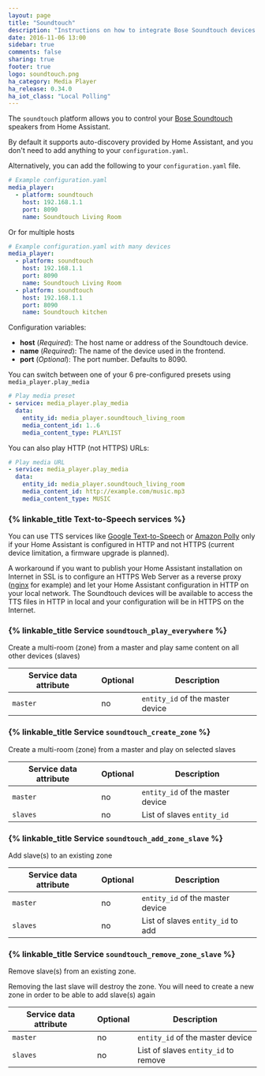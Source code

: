 ```yaml
---
layout: page
title: "Soundtouch"
description: "Instructions on how to integrate Bose Soundtouch devices into Home Assistant."
date: 2016-11-06 13:00
sidebar: true
comments: false
sharing: true
footer: true
logo: soundtouch.png
ha_category: Media Player
ha_release: 0.34.0
ha_iot_class: "Local Polling"
---
```


The `soundtouch` platform allows you to control your [Bose Soundtouch](https://www.soundtouch.com/) speakers from Home Assistant.

By default it supports auto-discovery provided by Home Assistant, and you don't need to add anything to your `configuration.yaml`.

Alternatively, you can add the following to your `configuration.yaml` file.

```yaml
# Example configuration.yaml
media_player:
  - platform: soundtouch
    host: 192.168.1.1
    port: 8090
    name: Soundtouch Living Room
```

Or for multiple hosts

```yaml
# Example configuration.yaml with many devices
media_player:
  - platform: soundtouch
    host: 192.168.1.1
    port: 8090
    name: Soundtouch Living Room
  - platform: soundtouch
    host: 192.168.1.1
    port: 8090
    name: Soundtouch kitchen
```

Configuration variables:

- **host** (*Required*): The host name or address of the Soundtouch device.
- **name** (*Required*): The name of the device used in the frontend.
- **port** (*Optional*): The port number. Defaults to 8090.

You can switch between one of your 6 pre-configured presets using ```media_player.play_media```

```yaml
# Play media preset
- service: media_player.play_media
  data:
    entity_id: media_player.soundtouch_living_room
    media_content_id: 1..6
    media_content_type: PLAYLIST
```

You can also play HTTP (not HTTPS) URLs:

```yaml
# Play media URL
- service: media_player.play_media
  data:
    entity_id: media_player.soundtouch_living_room
    media_content_id: http://example.com/music.mp3
    media_content_type: MUSIC
```

### {% linkable_title Text-to-Speech services %}

You can use TTS services like [Google Text-to-Speech](/components/tts.google/) or [Amazon Polly](/components/tts.amazon_polly) only if your Home Assistant is configured in HTTP and not HTTPS (current device limitation, a firmware upgrade is planned).

A workaround if you want to publish your Home Assistant installation on Internet in SSL is to configure an HTTPS Web Server as a reverse proxy ([nginx](/docs/ecosystem/nginx/) for example) and let your Home Assistant configuration in HTTP on your local network. The Soundtouch devices will be available to access the TTS files in HTTP in local and your configuration will be in HTTPS on the Internet.

### {% linkable_title Service `soundtouch_play_everywhere` %}

Create a multi-room (zone) from a master and play same content on all other
 devices (slaves)

| Service data attribute | Optional | Description |
| ---------------------- | -------- | ----------- |
| `master` | no | `entity_id` of the master device

### {% linkable_title Service `soundtouch_create_zone` %}

Create a multi-room (zone) from a master and play on selected slaves

| Service data attribute | Optional | Description |
| ---------------------- | -------- | ----------- |
| `master` | no | `entity_id` of the master device|
| `slaves` | no | List of slaves `entity_id`      |

### {% linkable_title Service `soundtouch_add_zone_slave` %}

Add slave(s) to an existing zone

| Service data attribute | Optional | Description  |
| ---------------------- | -------- | ------------ |
| `master` | no | `entity_id` of the master device |
| `slaves` | no | List of slaves `entity_id` to add|

### {% linkable_title Service `soundtouch_remove_zone_slave` %}

Remove slave(s) from an existing zone.

Removing the last slave will destroy the zone. You will need to
create a new zone in order to be able to add slave(s) again

| Service data attribute | Optional | Description      |
| ---------------------- | -------- | ---------------- |
| `master` | no | `entity_id` of the master device     |
| `slaves` | no | List of slaves `entity_id` to remove |
